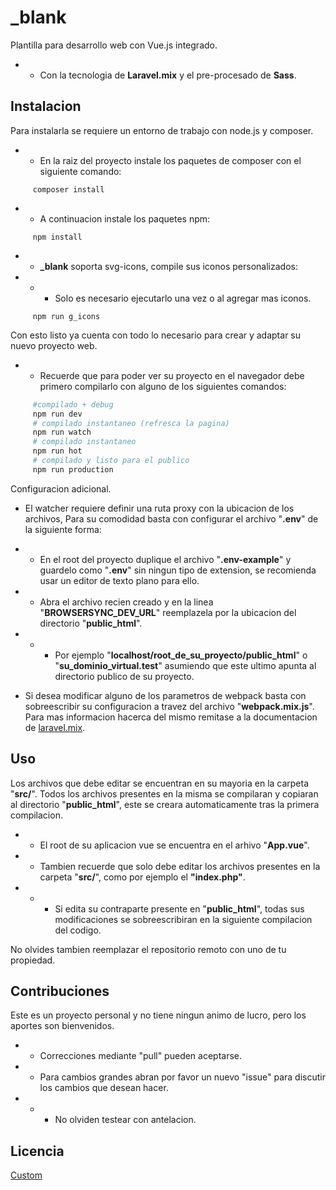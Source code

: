 # _blank
Plantilla para desarrollo web con Vue.js integrado.
- - Con la tecnologia de **Laravel.mix** y el pre-procesado de **Sass**.



## Instalacion

Para instalarla se requiere un entorno de trabajo con node.js y composer.

- - En la raiz del proyecto instale los paquetes de composer con el siguiente comando:

```
     composer install
```
- - A continuacion instale los paquetes npm:

```
     npm install
```

- - **_blank** soporta svg-icons, compile sus iconos personalizados:

- - - Solo es necesario ejecutarlo una vez o al agregar mas iconos.

```
     npm run g_icons
```

Con esto listo ya cuenta con todo lo necesario para crear y adaptar su nuevo proyecto web.

- - Recuerde que para poder ver su proyecto en el navegador debe primero compilarlo con alguno de los siguientes comandos:

```bash
     #compilado + debug
     npm run dev
     # compilado instantaneo (refresca la pagina)
     npm run watch
     # compilado instantaneo
     npm run hot
     # compilado y listo para el publico
     npm run production

```

Configuracion adicional.

- El watcher requiere definir una ruta proxy con la ubicacion de los archivos, Para su comodidad basta con configurar el archivo "**.env**" de la siguiente forma:

- - En el root del proyecto duplique el archivo "**.env-example**" y guardelo como "**.env**" sin ningun tipo de extension, se recomienda usar un editor de texto plano para ello.

- - Abra el archivo recien creado y en la linea "**BROWSERSYNC_DEV_URL**" reemplazela por la ubicacion del directorio "**public_html**".

- - - Por ejemplo "**localhost/root_de_su_proyecto/public_html**" o "**su_dominio_virtual.test**" asumiendo que este ultimo apunta al directorio publico de su proyecto.

- Si desea modificar alguno de los parametros de webpack basta con sobreescribir su configuracion a travez del archivo "**webpack.mix.js**". Para mas informacion hacerca del mismo remitase a la documentacion de [laravel.mix](https://laravel-mix.com/docs/4.0/installation).

## Uso

Los archivos que debe editar se encuentran en su mayoria en la carpeta "**src/**". Todos los archivos presentes en la misma se compilaran y copiaran al directorio "**public_html**", este se creara automaticamente tras la primera compilacion.

- - El root de su aplicacion vue se encuentra en el arhivo "**App.vue**".

- - Tambien recuerde que solo debe editar los archivos presentes en la carpeta "**src/**", como por ejemplo el **"index.php"**.

- - - Si edita su contraparte presente en "**public_html**", todas sus modificaciones se sobreescribiran en la siguiente compilacion del codigo.

No olvides tambien reemplazar el repositorio remoto con uno de tu propiedad.

## Contribuciones
Este es un proyecto personal y no tiene ningun animo de lucro, pero los aportes son bienvenidos.

- - Correcciones mediante "pull" pueden aceptarse.

- - Para cambios grandes abran por favor un nuevo "issue" para discutir los cambios que desean hacer.

- - - No olviden testear con antelacion.

## Licencia
[Custom](https://victorsaa.ml/)